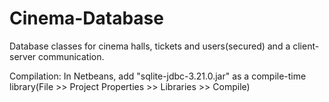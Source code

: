 # Cinema-Database
Database classes for cinema halls, tickets and users(secured) and a client-server communication.

Compilation:
In Netbeans, add "sqlite-jdbc-3.21.0.jar" as a compile-time library(File >> Project Properties >> Libraries >> Compile)

